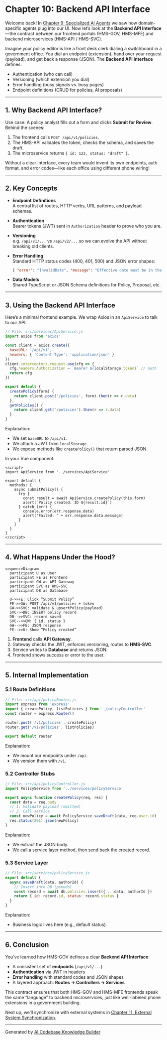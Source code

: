 # Chapter 10: Backend API Interface

Welcome back! In [Chapter 9: Specialized AI Agents](09_specialized_ai_agents_.md) we saw how domain-specific agents plug into our UI. Now let’s look at the **Backend API Interface**—the contract between our frontend portals (HMS-GOV, HMS-MFE) and backend microservices (HMS-API / HMS-SVC).

Imagine your policy editor is like a front desk clerk dialing a switchboard in a government office. You dial an endpoint (extension), hand over your request (payload), and get back a response (JSON). The **Backend API Interface** defines:

- Authentication (who can call)  
- Versioning (which extension you dial)  
- Error handling (busy signals vs. busy pages)  
- Endpoint definitions (CRUD for policies, AI proposals)

---

## 1. Why Backend API Interface?

Use case: A policy analyst fills out a form and clicks **Submit for Review**. Behind the scenes:

1. The frontend calls `POST /api/v1/policies`.  
2. The HMS-API validates the token, checks the schema, and saves the draft.  
3. The microservice returns `{ id: 123, status: "draft" }`.  

Without a clear interface, every team would invent its own endpoints, auth format, and error codes—like each office using different phone wiring!

---

## 2. Key Concepts

- **Endpoint Definitions**  
  A central list of routes, HTTP verbs, URL patterns, and payload schemas.  

- **Authentication**  
  Bearer tokens (JWT) sent in `Authorization` header to prove who you are.  

- **Versioning**  
  e.g. `/api/v1/...` vs `/api/v2/...` so we can evolve the API without breaking old clients.  

- **Error Handling**  
  Standard HTTP status codes (400, 401, 500) and JSON error shapes:
  ```json
  { "error": "InvalidDate", "message": "Effective date must be in the future." }
  ```

- **Data Models**  
  Shared TypeScript or JSON Schema definitions for Policy, Proposal, etc.

---

## 3. Using the Backend API Interface

Here’s a minimal frontend example. We wrap Axios in an `ApiService` to talk to our API.

```js
// File: src/services/ApiService.js
import axios from 'axios'

const client = axios.create({
  baseURL: '/api/v1',
  headers: { 'Content-Type': 'application/json' }
})
client.interceptors.request.use(cfg => {
  cfg.headers.Authorization = `Bearer ${localStorage.token}` // auth
  return cfg
})

export default {
  createPolicy(form) {
    return client.post('/policies', form).then(r => r.data)
  },
  getPolicies() {
    return client.get('/policies').then(r => r.data)
  }
}
```

Explanation:
- We set `baseURL` to `/api/v1`.  
- We attach a JWT from `localStorage`.  
- We expose methods like `createPolicy()` that return parsed JSON.

In your Vue component:

```vue
<script>
import ApiService from '../services/ApiService'

export default {
  methods: {
    async submitPolicy() {
      try {
        const result = await ApiService.createPolicy(this.form)
        alert(`Policy created: ID ${result.id}`)
      } catch (err) {
        console.error(err.response.data)
        alert('Failed: ' + err.response.data.message)
      }
    }
  }
}
</script>
```

---

## 4. What Happens Under the Hood?

```mermaid
sequenceDiagram
  participant U as User
  participant FE as Frontend
  participant GW as API Gateway
  participant SVC as HMS-SVC
  participant DB as Database

  U->>FE: Click “Submit Policy”
  FE->>GW: POST /api/v1/policies + token
  GW->>SVC: validate & upsertPolicy(payload)
  SVC->>DB: INSERT policy record
  DB-->>SVC: record saved
  SVC-->>GW: { id, status }
  GW-->>FE: JSON response
  FE-->>U: Show “Policy created”
```

1. **Frontend** calls **API Gateway**.  
2. Gateway checks the JWT, enforces versioning, routes to **HMS-SVC**.  
3. Service writes to **Database** and returns JSON.  
4. Frontend shows success or error to the user.

---

## 5. Internal Implementation

### 5.1 Route Definitions

```js
// File: src/api/policyRoutes.js
import express from 'express'
import { createPolicy, listPolicies } from './policyController'
const router = express.Router()

router.post('/v1/policies', createPolicy)
router.get('/v1/policies', listPolicies)

export default router
```

Explanation:
- We mount our endpoints under `/api`.
- We version them with `/v1`.

### 5.2 Controller Stubs

```js
// File: src/api/policyController.js
import PolicyService from '../services/policyService'

export async function createPolicy(req, res) {
  const data = req.body
  // 1. Validate payload (omitted)
  // 2. Call service
  const newPolicy = await PolicyService.saveDraft(data, req.user.id)
  res.status(201).json(newPolicy)
}
```

Explanation:
- We extract the JSON body.  
- We call a service layer method, then send back the created record.

### 5.3 Service Layer

```js
// File: src/services/policyService.js
export default {
  async saveDraft(data, authorId) {
    // Insert into DB (pseudo)
    const record = await db.policies.insert({ ...data, authorId })
    return { id: record.id, status: record.status }
  }
}
```

Explanation:
- Business logic lives here (e.g., default status).

---

## 6. Conclusion

You’ve learned how HMS-GOV defines a clear **Backend API Interface**:

- A consistent set of **endpoints** (`/api/v1/...`)  
- **Authentication** via JWT in headers  
- **Error handling** with standard codes and JSON shapes  
- A layered approach: **Routes → Controllers → Services**

This contract ensures that both HMS-GOV and HMS-MFE frontends speak the same “language” to backend microservices, just like well-labeled phone extensions in a government building. 

Next up, we’ll synchronize with external systems in [Chapter 11: External System Synchronization](11_external_system_synchronization_.md).

---

Generated by [AI Codebase Knowledge Builder](https://github.com/The-Pocket/Tutorial-Codebase-Knowledge)